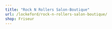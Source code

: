 ```yaml
---
title: "Rock N Rollers Salon-Boutique"
url: /lockeford/rock-n-rollers-salon-boutique/
shop: Friseur
---
```

